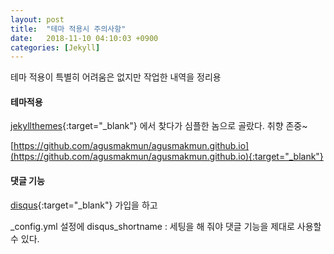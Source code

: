 ```yaml
---
layout: post
title:  "테마 적용시 주의사항"
date:   2018-11-10 04:10:03 +0900
categories: [Jekyll]
---
```


테마 적용이 특별히 어려움은 없지만 작업한 내역을 정리용

#### 테마적용 
[jekyllthemes](http://jekyllthemes.org){:target="_blank"} 에서 찾다가 심플한 놈으로 골랐다. 취향 존중~

[https://github.com/agusmakmun/agusmakmun.github.io](https://github.com/agusmakmun/agusmakmun.github.io){:target="_blank"}


#### 댓글 기능

[disqus](https://disqus.com/ ){:target="_blank"} 가입을 하고 

_config.yml 설정에 disqus_shortname : 세팅을 해 줘야 댓글 기능을 제대로 사용할 수 있다. 

#### 
